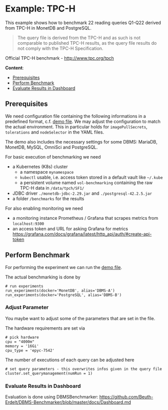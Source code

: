 # Example: TPC-H

This example shows how to benchmark 22 reading queries Q1-Q22 derived from TPC-H in MonetDB and PostgreSQL.

> The query file is derived from the TPC-H and as such is not comparable to published TPC-H results, as the query file results do not comply with the TPC-H Specification.

Official TPC-H benchmark - http://www.tpc.org/tpch

**Content**:
* [Prerequisites](#prerequisites)
* [Perform Benchmark](#perform-benchmark)
* [Evaluate Results in Dashboard](#evaluate-results-in-dashboard)

## Prerequisites

We need configuration file containing the following informations in a predefined format, c.f. [demo file](../k8s-cluster.config).
We may adjust the configuration to match the actual environment.
This in particular holds for `imagePullSecrets`, `tolerations` and `nodeSelector` in the YAML files.

The demo also includes the necessary settings for some DBMS: MariaDB, MonetDB, MySQL, OmniSci and PostgreSQL.

For basic execution of benchmarking we need
* a Kubernetes (K8s) cluster
  * a namespace `mynamespace`
  * `kubectl` usable, i.e. access token stored in a default vault like `~/.kube`
  * a persistent volume named `vol-benchmarking` containing the raw TPC-H data in `/data/tpch/SF1/`
* JDBC driver `./monetdb-jdbc-2.29.jar` and `./postgresql-42.2.5.jar`
* a folder `/benchmarks` for the results


For also enabling monitoring we need
* a monitoring instance Prometheus / Grafana that scrapes metrics from `localhost:9300`
* an access token and URL for asking Grafana for metrics  
  https://grafana.com/docs/grafana/latest/http_api/auth/#create-api-token


## Perform Benchmark

For performing the experiment we can run the [demo file](../demo-tpch-k8s.py).

The actual benchmarking is done by
```
# run experiments
run_experiments(docker='MonetDB', alias='DBMS-A')
run_experiments(docker='PostgreSQL', alias='DBMS-B')
```

### Adjust Parameter

You maybe want to adjust some of the parameters that are set in the file.

The hardware requirements are set via
```
# pick hardware
cpu = "4000m"
memory = '16Gi'
cpu_type = 'epyc-7542'
```

The number of executions of each query can be adjusted here
```
# set query parameters - this overwrites infos given in the query file
cluster.set_querymanagement(numRun = 1)
```

### Evaluate Results in Dashboard

Evaluation is done using DBMSBenchmarker: https://github.com/Beuth-Erdelt/DBMS-Benchmarker/blob/master/docs/Dashboard.md

